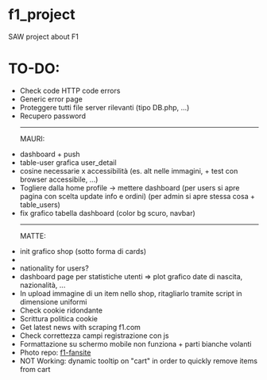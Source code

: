 # f1_project
SAW project about F1

# TO-DO:
<ul>
<li>Check code HTTP code errors</li>
<li>Generic error page</li>
<li>Proteggere tutti file server rilevanti (tipo DB.php, ...)</li>
<li>Recupero password</li>


<hr>

MAURI:
<li>dashboard + push</li>
<li>table-user grafica user_detail</li>
<li>cosine necessarie x accessibilità (es. alt nelle immagini, + test con browser accessibile, ...)</li>
<li>
    Togliere dalla home profile -> mettere dashboard (per users si apre pagina con scelta update info e ordini)
    (per admin si apre stessa cosa + table_users)
</li>
<li>fix grafico tabella dashboard (color bg scuro, navbar)</li>
<hr>

MATTE:
<li>init grafico shop (sotto forma di cards)</li>
<li></li>
<li>nationality for users?</li>
<li>dashboard page per statistiche utenti => plot grafico date di nascita, nazionalità, ...</li>
<li>In upload immagine di un item nello shop, ritagliarlo tramite script in dimensione uniformi</li>
<li>Check cookie ridondante </li>
<li>Scrittura politica cookie</li>
<li>Get latest news with scraping f1.com</li>
<li>Check correttezza campi registrazione con js</li>
<li>Formattazione su schermo mobile non funziona + parti bianche volanti</li>
<li>Photo repo: <a href="https://www.f1-fansite.com/">f1-fansite</a></li>
<li>NOT Working: dynamic tooltip on "cart" in order to quickly remove items from cart</li>
</ul>
